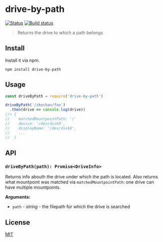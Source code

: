 # drive-by-path

[![Status](https://travis-ci.org/zkochan/drive-by-path.svg?branch=master)](https://travis-ci.org/zkochan/drive-by-path "See test builds")
[![Build status](https://ci.appveyor.com/api/projects/status/p6gfn1w3fc8e94v1?svg=true)](https://ci.appveyor.com/project/zkochan/drive-by-path)

> Returns the drive to which a path belongs

## Install

Install it via npm.

```
npm install drive-by-path
```

## Usage

```js
const driveByPath = require('drive-by-path')

driveByPath('/zkochan/foo')
  .then(drive => console.log(drive))
//> {
//    matchedMountpointPath: '/'
//    device: '/dev/disk0',
//    displayName: '/dev/disk0',
//    ...
//  }
```

## API

### `driveByPath(path): Promise<DriveInfo>`

Returns info abouth the drive under which the path is located.
Also returns what mountpoint was matched via `matchedMountpointPath`:
one drive can have multiple mountpoints.

**Arguments:**

* `path` - *string* - the filepath for which the drive is searched

## License

[MIT](LICENSE)
